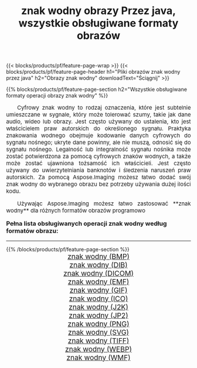 ﻿---
title: znak wodny obrazy Przez java, wszystkie obsługiwane formaty obrazów 
weight: 3920
url: /pl/java/watermark/ 
lang: pl
langdirlevel: 2
locales: zh-hans,ja,it,ru,de,es,fr,nl,id,lt,pl,pt,vi,tr,ko,zh-hant,ar,hi,th,sv,cs,uk,he
description: Używając Aspose.Imaging możesz łatwo znak wodny obrazy Via java
---

{{< blocks/products/pf/feature-page-wrap >}}
{{< blocks/products/pf/feature-page-header h1="Pliki obrazów znak wodny przez java" h2="Obrazy znak wodny" downloadText="Ściągnij" >}}


{{% blocks/products/pf/feature-page-section  h2="Wszystkie obsługiwane formaty operacji obrazy znak wodny" %}}
<p align="justify" style="text-indent:2em;font-size:15px;">
Cyfrowy znak wodny to rodzaj oznaczenia, które jest subtelnie umieszczane w sygnale, który może tolerować szumy, takie jak dane audio, wideo lub obrazy. Jest często używany do ustalenia, kto jest właścicielem praw autorskich do określonego sygnału. Praktyka znakowania wodnego obejmuje kodowanie danych cyfrowych do sygnału nośnego; ukryte dane powinny, ale nie muszą, odnosić się do sygnału nośnego. Legalność lub integralność sygnału nośnika może zostać potwierdzona za pomocą cyfrowych znaków wodnych, a także może zostać ujawniona tożsamość ich właścicieli. Jest często używany do uwierzytelniania banknotów i śledzenia naruszeń praw autorskich. Za pomocą Aspose.Imaging możesz łatwo dodać swój znak wodny do wybranego obrazu bez potrzeby używania dużej ilości kodu.
</p>
<p align="justify" style="text-indent:2em;font-size:15px;">
Używając Aspose.Imaging możesz łatwo zastosować **znak wodny** dla różnych formatów obrazów programowo
</p>
<h3 style="margin-top:16px;">
Pełna lista obsługiwanych operacji znak wodny według formatów obrazu:
</h3>
<hr/>
{{% /blocks/products/pf/feature-page-section %}}
<div class="container-fluid productfamilypage bg-gray">
    <div class="convertypes bg-gray agp-content section">
        <div class="container">
		<div class="row other-converters" style="gap: 10px;font-size: 19px;text-align:center;">
		    <div class='col-md-3 other-converter remove-lp remove-rp'><a href="/imaging/pl/java/watermark/bmp/" style="padding:15px;">znak wodny (BMP)</a></div><div class='col-md-3 other-converter remove-lp remove-rp'><a href="/imaging/pl/java/watermark/dib/" style="padding:15px;">znak wodny (DIB)</a></div><div class='col-md-3 other-converter remove-lp remove-rp'><a href="/imaging/pl/java/watermark/dicom/" style="padding:15px;">znak wodny (DICOM)</a></div><div class='col-md-3 other-converter remove-lp remove-rp'><a href="/imaging/pl/java/watermark/emf/" style="padding:15px;">znak wodny (EMF)</a></div><div class='col-md-3 other-converter remove-lp remove-rp'><a href="/imaging/pl/java/watermark/gif/" style="padding:15px;">znak wodny (GIF)</a></div><div class='col-md-3 other-converter remove-lp remove-rp'><a href="/imaging/pl/java/watermark/ico/" style="padding:15px;">znak wodny (ICO)</a></div><div class='col-md-3 other-converter remove-lp remove-rp'><a href="/imaging/pl/java/watermark/j2k/" style="padding:15px;">znak wodny (J2K)</a></div><div class='col-md-3 other-converter remove-lp remove-rp'><a href="/imaging/pl/java/watermark/jp2/" style="padding:15px;">znak wodny (JP2)</a></div><div class='col-md-3 other-converter remove-lp remove-rp'><a href="/imaging/pl/java/watermark/png/" style="padding:15px;">znak wodny (PNG)</a></div><div class='col-md-3 other-converter remove-lp remove-rp'><a href="/imaging/pl/java/watermark/svg/" style="padding:15px;">znak wodny (SVG)</a></div><div class='col-md-3 other-converter remove-lp remove-rp'><a href="/imaging/pl/java/watermark/tiff/" style="padding:15px;">znak wodny (TIFF)</a></div><div class='col-md-3 other-converter remove-lp remove-rp'><a href="/imaging/pl/java/watermark/webp/" style="padding:15px;">znak wodny (WEBP)</a></div><div class='col-md-3 other-converter remove-lp remove-rp'><a href="/imaging/pl/java/watermark/wmf/" style="padding:15px;">znak wodny (WMF)</a></div>
                </div>
        </div>
    </div>
</div>
<br/>
